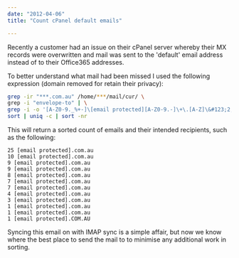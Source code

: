 ```yaml
---
date: "2012-04-06"
title: "Count cPanel default emails"

---
```


Recently a customer had an issue on their cPanel server whereby their MX records were overwritten and mail was sent to the 'default' email address instead of to their Office365 addresses.

To better understand what mail had been missed I used the following expression (domain removed for retain their privacy):

```bash
grep -ir "***.com.au" /home/***/mail/cur/ \
grep -i "envelope-to" | \
grep -i -o '[A-Z0-9._%+-]\[email protected][A-Z0-9.-]\+\.[A-Z]\&#123;2,4\&#125;' | \
sort | uniq -c | sort -nr
```

This will return a sorted count of emails and their intended recipients, such as the following:

```
25 [email protected].com.au
10 [email protected].com.au
9 [email protected].com.au
9 [email protected].com.au
8 [email protected].com.au
7 [email protected].com.au
7 [email protected].com.au
4 [email protected].com.au
3 [email protected].com.au
1 [email protected].com.au
1 [email protected].com.au
1 [email protected].COM.AU
```

Syncing this email on with IMAP sync is a simple affair, but now we know where the best place to send the mail to to minimise any additional work in sorting.